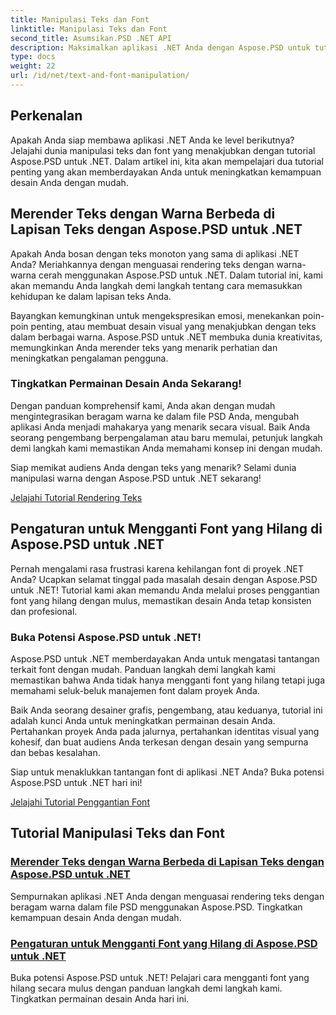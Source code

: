 ```yaml
---
title: Manipulasi Teks dan Font
linktitle: Manipulasi Teks dan Font
second_title: Asumsikan.PSD .NET API
description: Maksimalkan aplikasi .NET Anda dengan Aspose.PSD untuk tutorial .NET! Pelajari rendering teks dalam warna-warna cerah dan ganti font yang hilang dengan mulus.
type: docs
weight: 22
url: /id/net/text-and-font-manipulation/
---
```


## Perkenalan

Apakah Anda siap membawa aplikasi .NET Anda ke level berikutnya? Jelajahi dunia manipulasi teks dan font yang menakjubkan dengan tutorial Aspose.PSD untuk .NET. Dalam artikel ini, kita akan mempelajari dua tutorial penting yang akan memberdayakan Anda untuk meningkatkan kemampuan desain Anda dengan mudah.

## Merender Teks dengan Warna Berbeda di Lapisan Teks dengan Aspose.PSD untuk .NET

Apakah Anda bosan dengan teks monoton yang sama di aplikasi .NET Anda? Meriahkannya dengan menguasai rendering teks dengan warna-warna cerah menggunakan Aspose.PSD untuk .NET. Dalam tutorial ini, kami akan memandu Anda langkah demi langkah tentang cara memasukkan kehidupan ke dalam lapisan teks Anda.

Bayangkan kemungkinan untuk mengekspresikan emosi, menekankan poin-poin penting, atau membuat desain visual yang menakjubkan dengan teks dalam berbagai warna. Aspose.PSD untuk .NET membuka dunia kreativitas, memungkinkan Anda merender teks yang menarik perhatian dan meningkatkan pengalaman pengguna.

### Tingkatkan Permainan Desain Anda Sekarang!

Dengan panduan komprehensif kami, Anda akan dengan mudah mengintegrasikan beragam warna ke dalam file PSD Anda, mengubah aplikasi Anda menjadi mahakarya yang menarik secara visual. Baik Anda seorang pengembang berpengalaman atau baru memulai, petunjuk langkah demi langkah kami memastikan Anda memahami konsep ini dengan mudah.

Siap memikat audiens Anda dengan teks yang menarik? Selami dunia manipulasi warna dengan Aspose.PSD untuk .NET sekarang!

[Jelajahi Tutorial Rendering Teks](./render-text-different-colors/)

## Pengaturan untuk Mengganti Font yang Hilang di Aspose.PSD untuk .NET

Pernah mengalami rasa frustrasi karena kehilangan font di proyek .NET Anda? Ucapkan selamat tinggal pada masalah desain dengan Aspose.PSD untuk .NET! Tutorial kami akan memandu Anda melalui proses penggantian font yang hilang dengan mulus, memastikan desain Anda tetap konsisten dan profesional.

### Buka Potensi Aspose.PSD untuk .NET!

Aspose.PSD untuk .NET memberdayakan Anda untuk mengatasi tantangan terkait font dengan mudah. Panduan langkah demi langkah kami memastikan bahwa Anda tidak hanya mengganti font yang hilang tetapi juga memahami seluk-beluk manajemen font dalam proyek Anda.

Baik Anda seorang desainer grafis, pengembang, atau keduanya, tutorial ini adalah kunci Anda untuk meningkatkan permainan desain Anda. Pertahankan proyek Anda pada jalurnya, pertahankan identitas visual yang kohesif, dan buat audiens Anda terkesan dengan desain yang sempurna dan bebas kesalahan.

Siap untuk menaklukkan tantangan font di aplikasi .NET Anda? Buka potensi Aspose.PSD untuk .NET hari ini!

[Jelajahi Tutorial Penggantian Font](./replace-missing-fonts/)

## Tutorial Manipulasi Teks dan Font
### [Merender Teks dengan Warna Berbeda di Lapisan Teks dengan Aspose.PSD untuk .NET](./render-text-different-colors/)
Sempurnakan aplikasi .NET Anda dengan menguasai rendering teks dengan beragam warna dalam file PSD menggunakan Aspose.PSD. Tingkatkan kemampuan desain Anda dengan mudah.
### [Pengaturan untuk Mengganti Font yang Hilang di Aspose.PSD untuk .NET](./replace-missing-fonts/)
Buka potensi Aspose.PSD untuk .NET! Pelajari cara mengganti font yang hilang secara mulus dengan panduan langkah demi langkah kami. Tingkatkan permainan desain Anda hari ini.
